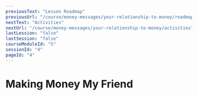 ```yaml
---
previousText: "Lesson Roadmap"
previousUrl: "/course/money-messages/your-relationship-to-money/roadmap"
nextText: "Activities"
nextUrl: "/course/money-messages/your-relationship-to-money/activities"
lastLession: "false"
lastSession: "false"
courseModuleId: "5"
sessionId: "4"
pageId: "4"
---
```



# Making Money My Friend
<sparkle-animation-player src="./animation/m1l3.js" composition="1163EC6AA8104A49BCA181E33ACCBFB2"></sparkle-animation-player>